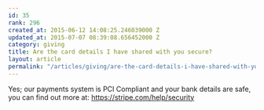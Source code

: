 ```yaml
---
id: 35
rank: 296
created_at: 2015-06-12 14:08:25.246039000 Z
updated_at: 2015-07-07 08:39:08.656452000 Z
category: giving
title: Are the card details I have shared with you secure?
layout: article
permalink: "/articles/giving/are-the-card-details-i-have-shared-with-you-secure/"
---
```

Yes; our payments system is PCI Compliant and your bank details are safe, you can find out more at: https://stripe.com/help/security